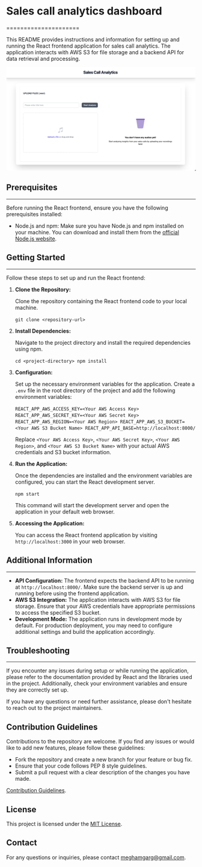 # Sales call analytics dashboard

=====================

This README provides instructions and information for setting up and running the React frontend application for sales call analytics. The application interacts with AWS S3 for file storage and a backend API for data retrieval and processing.

![Home Image](docs/upload.png)

## Prerequisites

---

Before running the React frontend, ensure you have the following prerequisites installed:

- Node.js and npm: Make sure you have Node.js and npm installed on your machine. You can download and install them from the [official Node.js website](https://nodejs.org/).

## Getting Started

---

Follow these steps to set up and run the React frontend:

1.  **Clone the Repository:**

    Clone the repository containing the React frontend code to your local machine.

    `git clone <repository-url>`

2.  **Install Dependencies:**

    Navigate to the project directory and install the required dependencies using npm.

    `cd <project-directory> npm install`

3.  **Configuration:**

    Set up the necessary environment variables for the application. Create a `.env` file in the root directory of the project and add the following environment variables:

    `REACT_APP_AWS_ACCESS_KEY=<Your AWS Access Key> REACT_APP_AWS_SECRET_KEY=<Your AWS Secret Key> REACT_APP_AWS_REGION=<Your AWS Region> REACT_APP_AWS_S3_BUCKET=<Your AWS S3 Bucket Name> REACT_APP_API_BASE=http://localhost:8000/`

    Replace `<Your AWS Access Key>`, `<Your AWS Secret Key>`, `<Your AWS Region>`, and `<Your AWS S3 Bucket Name>` with your actual AWS credentials and S3 bucket information.

4.  **Run the Application:**

    Once the dependencies are installed and the environment variables are configured, you can start the React development server.

    `npm start`

    This command will start the development server and open the application in your default web browser.

5.  **Accessing the Application:**

    You can access the React frontend application by visiting `http://localhost:3000` in your web browser.

## Additional Information

---

- **API Configuration:** The frontend expects the backend API to be running at `http://localhost:8000/`. Make sure the backend server is up and running before using the frontend application.
- **AWS S3 Integration:** The application interacts with AWS S3 for file storage. Ensure that your AWS credentials have appropriate permissions to access the specified S3 bucket.
- **Development Mode:** The application runs in development mode by default. For production deployment, you may need to configure additional settings and build the application accordingly.

## Troubleshooting

---

If you encounter any issues during setup or while running the application, please refer to the documentation provided by React and the libraries used in the project. Additionally, check your environment variables and ensure they are correctly set up.

If you have any questions or need further assistance, please don't hesitate to reach out to the project maintainers.

## Contribution Guidelines

Contributions to the repository are welcome. If you find any issues or would like to add new features, please follow these guidelines:

- Fork the repository and create a new branch for your feature or bug fix.
- Ensure that your code follows PEP 8 style guidelines.
- Submit a pull request with a clear description of the changes you have made.

[Contribution Guidelines](CONTRIBUTING.md).

## License

This project is licensed under the [MIT License](LICENSE).

## Contact

For any questions or inquiries, please contact [meghamgarg@gmail.com](mailto:meghamgarg@gmail.com).
